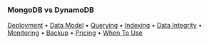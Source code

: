 ### MongoDB vs DynamoDB

[Deployment](/docs/presentation/0004_deployment.md)
&bullet;
[Data Model](/docs/presentation/0005_data_model.md)
&bullet;
[Querying](/docs/presentation/0006_querying.md)
&bullet;
[Indexing](/docs/presentation/0007_indexing.md)
&bullet;
[Data Integrity](/docs/presentation/0008_data_integrity.md)
&bullet;
[Monitoring](/docs/presentation/0009_monitoring.md)
&bullet;
[Backup](/docs/presentation/0010_backup.md)
&bullet;
[Pricing](/docs/presentation/0011_pricing.md)
&bullet;
[When To Use](/docs/presentation/0012_when_to_use.md)